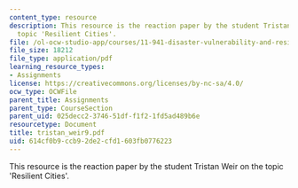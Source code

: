 ```yaml
---
content_type: resource
description: This resource is the reaction paper by the student Tristan Weir on the
  topic 'Resilient Cities'.
file: /ol-ocw-studio-app/courses/11-941-disaster-vulnerability-and-resilience-spring-2005/614cf0b9ccb92de2cfd1603fb0776223_tristan_weir9.pdf
file_size: 18212
file_type: application/pdf
learning_resource_types:
- Assignments
license: https://creativecommons.org/licenses/by-nc-sa/4.0/
ocw_type: OCWFile
parent_title: Assignments
parent_type: CourseSection
parent_uid: 025decc2-3746-51df-f1f2-1fd5ad489b6e
resourcetype: Document
title: tristan_weir9.pdf
uid: 614cf0b9-ccb9-2de2-cfd1-603fb0776223
---
```

This resource is the reaction paper by the student Tristan Weir on the topic 'Resilient Cities'.